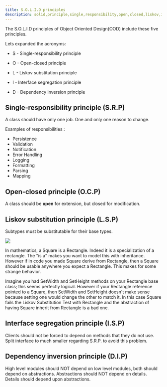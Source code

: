 ```yaml
---
title: S.O.L.I.D principles
description: solid,principle,single,responsibility,open,closed,liskov,interface,dependency
---
```


The S.O.L.I.D principles of Object Oriented Design(OOD) include these five principles.

Lets expanded the acronyms:

* S - Single-responsibility principle

* O - Open-closed principle

* L - Liskov substitution principle

* I - Interface segregation principle

* D - Dependency inversion principle

## Single-responsibility principle (S.R.P)

A class should have only one job. One and only one reason to change.

Examples of responsibilities :
* Persistence
* Validation
* Notification
* Error Handling
* Logging
* Formatting
* Parsing
* Mapping

## Open-closed principle (O.C.P)

A class should be **open** for extension, but closed for modification.

## Liskov substitution principle (L.S.P)

Subtypes must be substitutable for their base types.

![]({{site.baseurl}}/images/LiskovSubtitutionPrinciple.jpg)

In mathematics, a Square is a Rectangle. Indeed it is a specialization
of a rectangle. The "is a" makes you want to model this with inheritance.
However if in code you made Square derive from Rectangle, then a Square
should be usable anywhere you expect a Rectangle. This makes for some strange behavior.

Imagine you had SetWidth and SetHeight methods on your Rectangle base
class; this seems perfectly logical. However if your Rectangle reference
pointed to a Square, then SetWidth and SetHeight doesn't make sense because
setting one would change the other to match it. In this case Square fails
the Liskov Substitution Test with Rectangle and the abstraction of having
Square inherit from Rectangle is a bad one.

## Interface segregation principle (I.S.P)

Clients should not be forced to depend on methods that they do not use.
Split interface to much smaller regarding S.R.P. to avoid this problem.

## Dependency inversion principle (D.I.P)

High level modules should NOT depend on low level modules, both should
depend on abstractions. Abstractions should NOT depend on details. Details
should depend upon abstractions.
